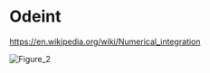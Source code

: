# Odeint

https://en.wikipedia.org/wiki/Numerical_integration

![Figure_2](https://user-images.githubusercontent.com/75379917/164533443-fc504946-4508-46c1-b6ba-b06e33426760.png)
